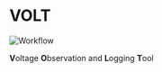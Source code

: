 # VOLT
![Workflow](https://github.com/djh20/volt/actions/workflows/build.yml/badge.svg)

**V**oltage **O**bservation and **L**ogging **T**ool
